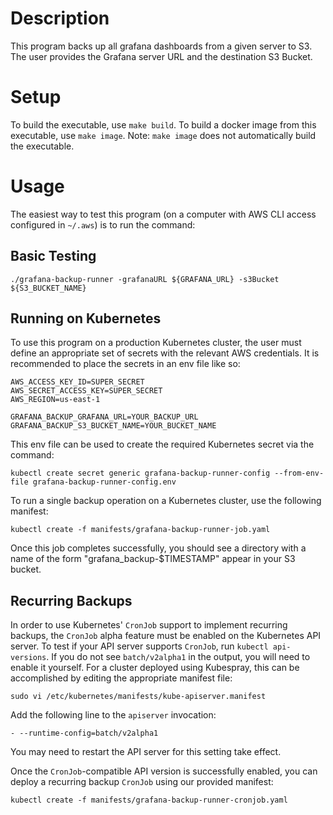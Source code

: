 # Description

This program backs up all grafana dashboards from a given server to S3.
The user provides the Grafana server URL and the destination S3 Bucket.

# Setup

To build the executable, use `make build`. To build a docker image from this
executable, use `make image`. Note: `make image` does not automatically build the executable.

# Usage

The easiest way to test this program (on a computer with AWS CLI access configured in `~/.aws`) is to run the command:

## Basic Testing

```
./grafana-backup-runner -grafanaURL ${GRAFANA_URL} -s3Bucket ${S3_BUCKET_NAME}
```

## Running on Kubernetes

To use this program on a production Kubernetes cluster, the user must define an
appropriate set of secrets with the relevant AWS credentials. It is recommended to
place the secrets in an env file like so:

```
AWS_ACCESS_KEY_ID=SUPER_SECRET
AWS_SECRET_ACCESS_KEY=SUPER_SECRET
AWS_REGION=us-east-1

GRAFANA_BACKUP_GRAFANA_URL=YOUR_BACKUP_URL
GRAFANA_BACKUP_S3_BUCKET_NAME=YOUR_BUCKET_NAME
```

This env file can be used to create the required Kubernetes secret via the command:


```
kubectl create secret generic grafana-backup-runner-config --from-env-file grafana-backup-runner-config.env
```

To run a single backup operation on a Kubernetes cluster, use the following manifest:

```
kubectl create -f manifests/grafana-backup-runner-job.yaml
```

Once this job completes successfully, you should see a directory with a name of the form "grafana_backup-$TIMESTAMP" appear in your S3 bucket.

## Recurring Backups

In order to use Kubernetes' `CronJob` support to implement recurring backups, the `CronJob` alpha feature must be enabled on the Kubernetes API server. To test
if your API server supports `CronJob`, run `kubectl api-versions`. If you do not see `batch/v2alpha1` in the output, you will need to enable it yourself. For a cluster deployed using Kubespray, this can be accomplished by editing the appropriate manifest file:

```
sudo vi /etc/kubernetes/manifests/kube-apiserver.manifest
```

Add the following line to the `apiserver` invocation:

```
- --runtime-config=batch/v2alpha1
```

You may need to restart the API server for this setting take effect.

Once the `CronJob`-compatible API version is successfully enabled, you can deploy a recurring backup
`CronJob` using our provided manifest:

```
kubectl create -f manifests/grafana-backup-runner-cronjob.yaml
```
